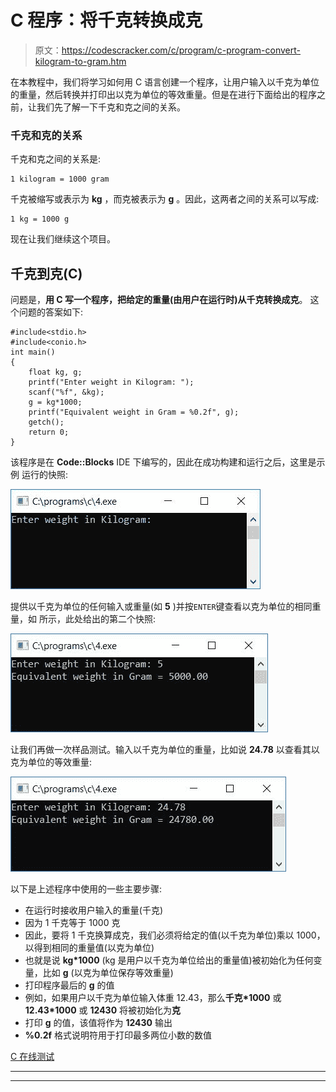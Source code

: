 # C 程序：将千克转换成克

> 原文：<https://codescracker.com/c/program/c-program-convert-kilogram-to-gram.htm>

在本教程中，我们将学习如何用 C 语言创建一个程序，让用户输入以千克为单位的重量，然后转换并打印出以克为单位的等效重量。但是在进行下面给出的程序之前，让我们先了解一下千克和克之间的关系。

### 千克和克的关系

千克和克之间的关系是:

```
1 kilogram = 1000 gram
```

千克被缩写或表示为 **kg** ，而克被表示为 **g** 。因此，这两者之间的关系可以写成:

```
1 kg = 1000 g
```

现在让我们继续这个项目。

## 千克到克(C)

问题是，**用 C 写一个程序，把给定的重量(由用户在运行时)从千克转换成克**。 这个问题的答案如下:

```
#include<stdio.h>
#include<conio.h>
int main()
{
    float kg, g;
    printf("Enter weight in Kilogram: ");
    scanf("%f", &kg);
    g = kg*1000;
    printf("Equivalent weight in Gram = %0.2f", g);
    getch();
    return 0;
}
```

该程序是在 **Code::Blocks** IDE 下编写的，因此在成功构建和运行之后，这里是示例 运行的快照:

![c program convert kilogram to gram](img/33a2c8b9da71fd105d3122c21f9e5956.png)

提供以千克为单位的任何输入或重量(如 **5** )并按`ENTER`键查看以克为单位的相同重量，如 所示，此处给出的第二个快照:

![convert kilogram to gram c](img/20d06ff0010714aeff319a5546f5043f.png)

让我们再做一次样品测试。输入以千克为单位的重量，比如说 **24.78** 以查看其以克为单位的等效重量:

![convert kilogram to gram program c](img/06a5213795171ce176d742b621608663.png)

以下是上述程序中使用的一些主要步骤:

*   在运行时接收用户输入的重量(千克)
*   因为 1 千克等于 1000 克
*   因此，要将 1 千克换算成克，我们必须将给定的值(以千克为单位)乘以 1000，以得到相同的重量值(以克为单位)
*   也就是说 **kg*1000** (kg 是用户以千克为单位给出的重量值)被初始化为任何变量，比如 **g** (以克为单位保存等效重量)
*   打印程序最后的 **g** 的值
*   例如，如果用户以千克为单位输入体重 12.43，那么**千克*1000** 或 **12.43*1000** 或 **12430** 将被初始化为**克**
*   打印 **g** 的值，该值将作为 **12430** 输出
*   **%0.2f** 格式说明符用于打印最多两位小数的数值

[C 在线测试](/exam/showtest.php?subid=2)

* * *

* * *